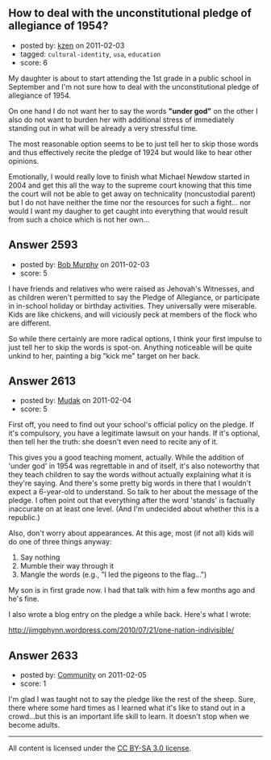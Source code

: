 ## How to deal with the unconstitutional pledge of allegiance of 1954?

- posted by: [kzen](https://stackexchange.com/users/-1/808-kzen) on 2011-02-03
- tagged: `cultural-identity`, `usa`, `education`
- score: 6

My daughter is about to start attending the 1st grade in a public school in September and I'm not sure how to deal with the unconstitutional pledge of allegiance of 1954. 

On one hand I do not want her to say the words **"under god"** on the other I also do not want to burden her with additional stress of immediately standing out in what will be already a very stressful time. 

The most reasonable option seems to be to just tell her to skip those words and thus effectively recite the pledge of 1924 but would like to hear other opinions.

Emotionally, I would really love to finish what Michael Newdow started in 2004 and get this all the way to the supreme court knowing that this time the court will not be able to get away on technicality (noncustodial parent) but I do not have neither the time nor the resources for such a fight... nor would I want my daugher to get caught into everything that would result from such a choice which is not her own...


## Answer 2593

- posted by: [Bob Murphy](https://stackexchange.com/users/-1/674-bob-murphy) on 2011-02-03
- score: 5

I have friends and relatives who were raised as Jehovah's Witnesses, and as children weren't permitted to say the Pledge of Allegiance, or participate in in-school holiday or birthday activities. They universally were miserable. Kids are like chickens, and will viciously peck at members of the flock who are different.

So while there certainly are more radical options, I think your first impulse to just tell her to skip the words is spot-on. Anything noticeable will be quite unkind to her, painting a big "kick me" target on her back.



## Answer 2613

- posted by: [Mudak](https://stackexchange.com/users/-1/205-mudak) on 2011-02-04
- score: 5

First off, you need to find out your school's official policy on the pledge. If it's compulsory, you have a legitimate lawsuit on your hands.  If it's optional, then tell her the truth: she doesn't even need to recite any of it.  

This gives you a good teaching moment, actually.  While the addition of 'under god' in 1954 was regrettable in and of itself, it's also noteworthy that they teach children to say the words without actually explaining what it is they're saying.  And there's some pretty big words in there that I wouldn't expect a 6-year-old to understand. So talk to her about the message of the pledge.  I often point out that everything after the word 'stands' is factually inaccurate on at least one level.  (And I'm undecided about whether this is a republic.)

Also, don't worry about appearances.  At this age, most (if not all) kids will do one of three things anyway:

1.  Say nothing
2.  Mumble their way through it
3.  Mangle the words (e.g., "I led the pigeons to the flag...")

My son is in first grade now.  I had that talk with him a few months ago and he's fine.  

I also wrote a blog entry on the pledge a while back.  Here's what I wrote:

http://jimgphynn.wordpress.com/2010/07/21/one-nation-indivisible/




## Answer 2633

- posted by: [Community](https://stackexchange.com/users/-1/-1-community) on 2011-02-05
- score: 1

I'm glad I was taught not to say the pledge like the rest of the sheep.  Sure, there where some hard times as I learned what it's like to stand out in a crowd...but this is an important life skill to learn.  It doesn't stop when we become adults.



---

All content is licensed under the [CC BY-SA 3.0 license](https://creativecommons.org/licenses/by-sa/3.0/).
